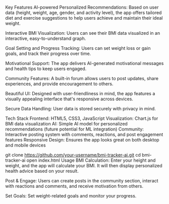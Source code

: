 Key Features
AI-powered Personalized Recommendations: Based on user data (height, weight, age, gender, and activity level), the app offers tailored diet and exercise suggestions to help users achieve and maintain their ideal weight.

Interactive BMI Visualization: Users can see their BMI data visualized in an interactive, easy-to-understand graph.

Goal Setting and Progress Tracking: Users can set weight loss or gain goals, and track their progress over time.

Motivational Support: The app delivers AI-generated motivational messages and health tips to keep users engaged.

Community Features: A built-in forum allows users to post updates, share experiences, and provide encouragement to others.

Beautiful UI: Designed with user-friendliness in mind, the app features a visually appealing interface that's responsive across devices.

Secure Data Handling: User data is stored securely with privacy in mind.

Tech Stack
Frontend: HTML5, CSS3, JavaScript
Visualization: Chart.js for BMI data visualization
AI: Simple AI model for personalized recommendations (future potential for ML integration)
Community: Interactive posting system with comments, reactions, and post engagement features
Responsive Design: Ensures the app looks great on both desktop and mobile devices

git clone https://github.com/your-username/bmi-tracker-ai.git
cd bmi-tracker-ai
open index.html
Usage
BMI Calculation: Enter your height and weight, and the app will calculate your BMI. It will then display personalized health advice based on your result.

Post & Engage: Users can create posts in the community section, interact with reactions and comments, and receive motivation from others.

Set Goals: Set weight-related goals and monitor your progress.
